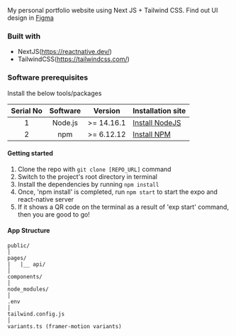 My personal portfolio website using Next JS + Tailwind CSS.
Find out UI design in [Figma](https://www.figma.com/file/Q9fy0NKXRHbuaLrnP4j640/Next-JS-Portfolio?node-id=0%3A1)

### Built with

- NextJS(https://reactnative.dev/)
- TailwindCSS(https://tailwindcss.com/)

### Software prerequisites

Install the below tools/packages

| Serial No |   Software   |  Version   | Installation site                                                  |
| :-------: | :----------: | :--------: | :----------------------------------------------------------------- |
|     1     |   Node.js    | >= 14.16.1 | [Install NodeJS](https://nodejs.org/en/download/)                  |
|     2     |     npm      | >= 6.12.12 | [Install NPM](https://www.npmjs.com/get-npm)                       

#### Getting started

1. Clone the repo with `git clone [REPO_URL]` command
2. Switch to the project's root directory in terminal
3. Install the dependencies by running `npm install`
4. Once, 'npm install' is completed, run `npm start` to start the expo and react-native server
5. If it shows a QR code on the terminal as a result of 'exp start' command, then you are good to go!

#### App Structure

```
public/
│
pages/
|   |__ api/
│
components/
│
node_modules/
│
.env
│
tailwind.config.js
│
variants.ts (framer-motion variants)
```
